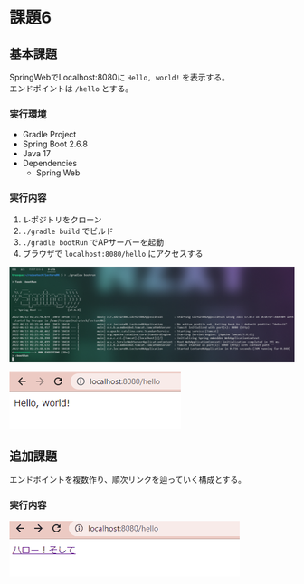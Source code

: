 # 課題6

## 基本課題

SpringWebでLocalhost:8080に `Hello, world!` を表示する。  
エンドポイントは `/hello` とする。

### 実行環境

- Gradle Project
- Spring Boot 2.6.8
- Java 17
- Dependencies
  - Spring Web

### 実行内容

1. レポジトリをクローン
2. `./gradle build` でビルド
3. `./gradle bootRun` でAPサーバーを起動
4. ブラウザで `localhost:8080/hello` にアクセスする

![実行時コンソール画面](0001.png)

![ブラウザアクセス](0002.png)

## 追加課題

エンドポイントを複数作り、順次リンクを辿っていく構成とする。

### 実行内容

![追加課題のアニメーション](lec06.gif)
